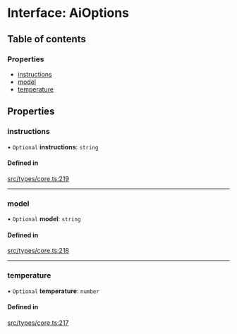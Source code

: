 # Interface: AiOptions

## Table of contents

### Properties

- [instructions](../wiki/AiOptions#instructions)
- [model](../wiki/AiOptions#model)
- [temperature](../wiki/AiOptions#temperature)

## Properties

### instructions

• `Optional` **instructions**: `string`

#### Defined in

[src/types/core.ts:219](https://github.com/decisively-io/interview-sdk/blob/7ff582e2e1b882fdedb5de2863fed60488554378/src/types/core.ts#L219)

___

### model

• `Optional` **model**: `string`

#### Defined in

[src/types/core.ts:218](https://github.com/decisively-io/interview-sdk/blob/7ff582e2e1b882fdedb5de2863fed60488554378/src/types/core.ts#L218)

___

### temperature

• `Optional` **temperature**: `number`

#### Defined in

[src/types/core.ts:217](https://github.com/decisively-io/interview-sdk/blob/7ff582e2e1b882fdedb5de2863fed60488554378/src/types/core.ts#L217)
